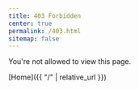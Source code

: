 ```yaml
---
title: 403 Forbidden
center: true
permalink: /403.html
sitemap: false
---
```


You're not allowed to view this page.

[Home]({{ "/" | relative_url }})
